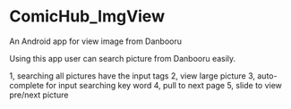 ComicHub_ImgView
================

An Android app for view image from Danbooru

Using this app user can search picture from Danbooru easily.

1, searching all pictures have the input tags
2, view large picture
3, auto-complete for input searching key word
4, pull to next page
5, slide to view pre/next picture

